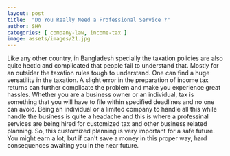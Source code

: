 ```yaml
---
layout: post
title:  "Do You Really Need a Professional Service ?"
author: SHA
categories: [ company-law, income-tax ]
image: assets/images/21.jpg
---
```


Like any other country, in Bangladesh specially the taxation policies are also quite hectic and complicated that people fail to understand that. Mostly for an outsider the taxation rules tough to understand. One can find a huge versatility in the taxation. A slight error in the preparation of income tax returns can further complicate the problem and make you experience great hassles. Whether you are a business owner or an individual, tax is something that you will have to file within specified deadlines and no one can avoid. Being an individual or a limited company to handle all this while handle the business is quite a headache and this is where a professinal services are being hired for customized tax and other business related planning. So, this customized planning is very important for a safe future. You might earn a lot, but if can't save a money in this proper way, hard consequences awaiting you in the near future.